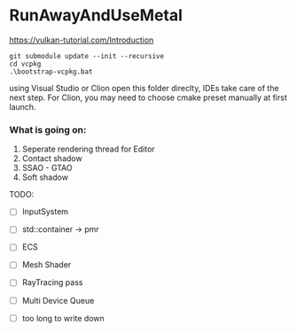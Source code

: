# RunAwayAndUseMetal
https://vulkan-tutorial.com/Introduction

```
git submodule update --init --recursive
cd vcpkg
.\bootstrap-vcpkg.bat
```
using Visual Studio or Clion open this folder direclty, IDEs take care of the next step.
For Clion, you may need to choose cmake preset manually at first launch.


### What is going on:
1. Seperate rendering thread for Editor
2. Contact shadow
3. SSAO - GTAO
4. Soft shadow

TODO:
 - [ ] InputSystem
 - [ ] std::container -> pmr
 - [ ] ECS
 - [ ] Mesh Shader
 - [ ] RayTracing pass
 - [ ] Multi Device Queue
 - [ ] too long to write down


